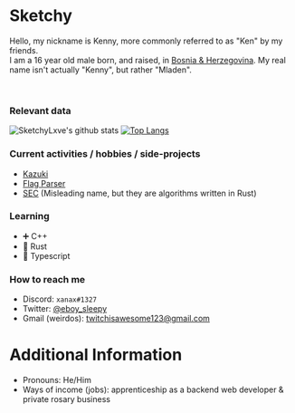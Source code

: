 Sketchy
===
Hello, my nickname is Kenny, more commonly referred to as "Ken" by my friends. <br>
I am a 16 year old male born, and raised, in [Bosnia & Herzegovina](https://en.wikipedia.org/wiki/Bosnia_and_Herzegovina). My real name isn't actually "Kenny", but rather "Mladen".

<br>


### Relevant data
![SketchyLxve's github stats](https://github-readme-stats.vercel.app/api?username=SketchyLxve&show_icons=true&theme=dracula) [![Top Langs](https://github-readme-stats.vercel.app/api/top-langs/?username=SketchyLxve)](https://github.com/SketchyLxve/github-readme-stats)


### Current activities / hobbies / side-projects
- [Kazuki](https://github.com/SketchyLxve/Kazuki)
- [Flag Parser](https://github.com/SketchyLxve/flag-parser)
- [SEC](https://github.com/SketchyLxve/SEC) (Misleading name, but they are algorithms written in Rust)

### Learning
- ➕ C++
- 🦀 Rust
- 📜 Typescript

### How to reach me
- Discord: `xanax#1327`
- Twitter: [@eboy_sleepy](https://twitter.com/eboy_sleepy)
- Gmail (weirdos): twitchisawesome123@gmail.com

Additional Information
===
- Pronouns: He/Him
- Ways of income (jobs): apprenticeship as a backend web developer & private rosary business
